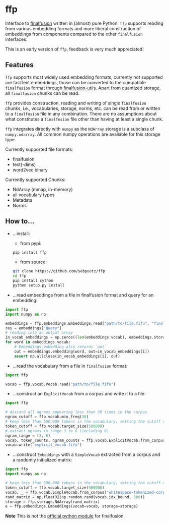 # ffp

Interface to [finalfusion](https://finalfusion.github.io) written in (almost) pure Python. `ffp` supports reading from various embedding formats and more liberal construction of embeddings from components compared to the other `finalfusion` interfaces. 

This is an early version of `ffp`, feedback is very much appreciated!

## Features

`ffp` supports most widely used embedding formats, currently not supported are fastText embeddings, those can be converted to the compatible `finalfusion` format through [finalfusion-utils](https://github.com/finalfusion/finalfusion-utils). Apart from  quantized storage, all `finalfusion` chunks can be read.

`ffp` provides construction, reading and writing of single `finalfusion` chunks, i.e., vocabularies, storage, norms, etc. can be read from or written to a `finalfusion` file in any combination. There are no assumptions about what constitutes a `finalfusion` file other than having at least a single chunk.

`ffp` integrates directly with `numpy` as the `NdArray` storage is a subclass of `numpy.ndarray`. All common numpy operations are available for this storage type.

Currently supported file formats:
* finalfusion
* text(-dims)
* word2vec binary

Currently supported Chunks:
* NdArray (mmap, in-memory)
* all vocabulary types
* Metadata
* Norms

## How to...

* ...install:
   - from pypi:
    ~~~Bash
    pip install ffp
    ~~~
   - from source:
    ~~~Bash
    git clone https://github.com/sebpuetz/ffp
    cd ffp
    pip install cython
    python setup.py install
    ~~~

* ...read embeddings from a file in finalfusion format and query for an embedding:
~~~Python
import ffp
import numpy as np

embeddings = ffp.embeddings.Embeddings.read("path/to/file.fifu", "finalfusion")
res = embeddings["Query"]
# reading into an output array
in_vocab_embeddings = np.zeros((len(embeddings.vocab), embeddings.storage.shape[1]))
for word in embeddings.vocab:
    # Embeddings.embedding also returns `out`
    out = embeddings.embedding(word, out=in_vocab_embeddings[i])
    assert np.allclose(in_vocab_embeddings[i], out) 
~~~

* ...read the vocabulary from a file in `finalfusion` format:
~~~Python
import ffp

vocab = ffp.vocab.Vocab.read("path/to/file.fifu")
~~~

* ...construct an `ExplicitVocab` from a corpus and write it to a file:
~~~Python
import ffp

# discard all ngrams appearing less than 30 times in the corpus
ngram_cutoff = ffp.vocab.min_freq(30)
# keep less than 500,000 tokens in the vocabulary, setting the cutoff at the next frequency boundary
token_cutoff = ffp.vocab.target_size(500000)
# extract ngrams in range 3 to 6 (including 6)
ngram_range = (3, 6)
vocab, token_counts, ngram_counts = ffp.vocab.ExplicitVocab.from_corpus("whitespace-tokenized-corpus.txt", ngram_range, token_cutoff, ngram_cutoff)
vocab.write("explicit_vocab.fifu")
~~~

* ...construct `Embeddings` with a `SimpleVocab` extracted from a corpus and a randomly initialized matrix:
~~~Python
import ffp
import numpy as np

# keep less than 500,000 tokens in the vocabulary, setting the cutoff at the next frequency boundary
token_cutoff = ffp.vocab.target_size(500000)
vocab, _ = ffp.vocab.SimpleVocab.from_corpus("whitespace-tokenized-corpus.txt", token_cutoff)
rand_matrix = np.float32(np.random.rand(vocab.idx_bound, 300))
storage = ffp.storage.NdArray(rand_matrix)
e = ffp.embeddings.Embeddings(vocab=vocab, storage=storage)
~~~

**Note** This is not the [official python module](https://github.com/finalfusion/finalfusion-python) for finalfusion.
